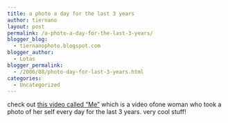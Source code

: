 ```yaml
---
title: a photo a day for the last 3 years
author: tiernano
layout: post
permalink: /a-photo-a-day-for-the-last-3-years/
blogger_blog:
  - tiernanophoto.blogspot.com
blogger_author:
  - Lotas
blogger_permalink:
  - /2006/08/photo-day-for-last-3-years.html
categories:
  - Uncategorized
---
```

check out [this video called &#8220;Me&#8221;][1] which is a video ofone woman who took a photo of her self every day for the last 3 years. very cool stuff!


 [1]: http://www.atomfilms.com/contentPlay/videoAutoPlay.jsp?id=me&refCode=&brand=filmmaker#
